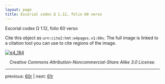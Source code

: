 ```yaml
---
layout: page
title: Escorial codex Ω 1.12, folio 60 verso
---
```


Escorial codex Ω 1.12, folio 60 verso

Cite this object as `urn:cite2:hmt:e4pages.v1:60v`.  The full image is linked to a citation tool you can use to cite regions of the image.

[![e4_184](http://www.homermultitext.org/iipsrv?IIIF=/project/homer/pyramidal/deepzoom/hmt/e4img/2017a/e4_184.tif/full/800,/0/default.jpg)](http://www.homermultitext.org/ict2/?urn=urn:cite2:hmt:e4img.2017a:e4_184) 

<p style="text-align: center; font-style: italic;">Creative Commons Attribution-Noncommercial-Share Alike 3.0 License.</p>

---

previous: [60r](../60r/) | next: [61r](../61r/)